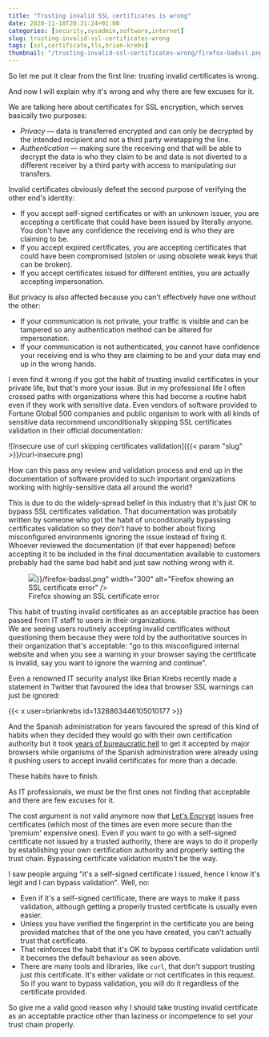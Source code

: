```yaml
---
title: "Trusting invalid SSL certificates is wrong"
date: 2020-11-18T20:31:24+01:00
categories: [security,sysadmin,software,internet]
slug: trusting-invalid-ssl-certificates-wrong
tags: [ssl,certificate,tls,brian-krebs]
thumbnail: "/trusting-invalid-ssl-certificates-wrong/firefox-badssl.png"
---
```

So let me put it clear from the first line: trusting invalid certificates is wrong.

And now I will explain why it's wrong and why there are few excuses for it.

We are talking here about certificates for SSL encryption, which serves basically two purposes:

* *Privacy* — data is transferred encrypted and can only be decrypted by the intended recipient and not a third party wiretapping the line.
* *Authentication* — making sure the receiving end that will be able to decrypt the data is who they claim to be and data is not diverted to a different receiver by a third party with access to manipulating our transfers.

Invalid certificates obviously defeat the second purpose of verifying the other end's identity:

* If you accept self-signed certificates or with an unknown issuer, you are accepting a certificate that could have been issued by literally anyone. You don't have any confidence the receiving end is who they are claiming to be.
* If you accept expired certificates, you are accepting certificates that could have been compromised (stolen or using obsolete weak keys that can be broken).
* If you accept certificates issued for different entities, you are actually accepting impersonation.

But privacy is also affected because you can't effectively have one without the other:

* If your communication is not private, your traffic is visible and can be tampered so any authentication method can be altered for impersonation.
* If your communication is not authenticated, you cannot have confidence your receiving end is who they are claiming to be and your data may end up in the wrong hands.

I even find it wrong if you got the habit of trusting invalid certificates in your private life, but that's more your issue. But in my professional life I often crossed paths with organizations where this had become a routine habit even if they work with sensitive data. Even vendors of software provided to Fortune Global 500 companies and public organism to work with all kinds of sensitive data recommend unconditionally skipping SSL certificates validation in their official documentation:

![Insecure use of curl skipping certificates validation]({{< param "slug" >}}/curl-insecure.png)

How can this pass any review and validation process and end up in the documentation of software provided to such important organizations working with highly-sensitive data all around the world?

This is due to do the widely-spread belief in this industry that it's just OK to bypass SSL certificates validation. That documentation was probably written by someone who got the habit of unconditionally bypassing certificates validation so they don't have to bother about fixing misconfigured environments ignoring the issue instead of fixing it.  
Whoever reviewed the documentation (if that ever happened) before accepting it to be included in the final documentation available to customers probably had the same bad habit and just saw nothing wrong with it.

<figure class="alignright"><img src="{{< param "slug" >}}/firefox-badssl.png" width="300" alt="Firefox showing an SSL certificate error" />
<figcaption>Firefox showing an SSL certificate error</figcaption>
</figure>

This habit of trusting invalid certificates as an acceptable practice has been passed from IT staff to users in their organizations.  
We are seeing users routinely accepting invalid certificates without questioning them because they were told by the authoritative sources in their organization that's acceptable: "go to this misconfigured internal website and when you see a warning in your browser saying the certificate is invalid, say you want to ignore the warning and continue".  

Even a renowned IT security analyst like Brian Krebs recently made a statement in Twitter that favoured the idea that browser SSL warnings can just be ignored:

{{< x user=briankrebs id=1328863446105010177 >}}

And the Spanish administration for years favoured the spread of this kind of habits when they decided they would go with their own certification authority but it took [years of bureaucratic hell](https://bugzilla.mozilla.org/show_bug.cgi?id=435736) to get it accepted by major browsers while organisms of the Spanish administration were already using it pushing users to accept invalid certificates for more than a decade.

These habits have to finish.

As IT professionals, we must be the first ones not finding that acceptable and there are few excuses for it.

The cost argument is not valid anymore now that [Let's Encrypt](https://letsencrypt.org) issues free certificates (which most of the times are even more secure than the 'premium' expensive ones).
Even if you want to go with a self-signed certificate not issued by a trusted authority, there are ways to do it properly by establishing your own certification authority and properly setting the trust chain. Bypassing certificate validation mustn't be the way.

I saw people arguing "it's a self-signed certificate I issued, hence I know it's legit and I can bypass validation". Well, no:

* Even if it's a self-signed certificate, there are ways to make it pass validation, although getting a properly trusted certificate is usually even easier.
* Unless you have verified the fingerprint in the certificate you are being provided matches that of the one you have created, you can't actually trust that certificate.
* That reinforces the habit that it's OK to bypass certificate validation until it becomes the default behaviour as seen above.
* There are many tools and libraries, like `curl`, that don't support trusting just _this_ certificate. It's either validate or not certificates in this request. So if you want to bypass validation, you will do it regardless of the certificate provided.

So give me a valid good reason why I should take trusting invalid certificate as an acceptable practice other than laziness or incompetence to set your trust chain properly.

